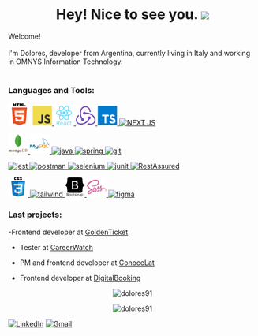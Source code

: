 <h1 align="center">Hey! Nice to see you.  <img src="https://media.giphy.com/media/hvRJCLFzcasrR4ia7z/giphy.gif" width="25px"></h1>

Welcome! <br></br>
I'm Dolores, developer from  Argentina, currently living in Italy and working in OMNYS Information Technology.
<br></br>

<h3 align="left">Languages and Tools:</h3>
<p align="left"> 
  <a href="https://developer.mozilla.org/en-US/docs/Web/HTML" target="_blank" rel="noreferrer">
  <img src="https://raw.githubusercontent.com/devicons/devicon/master/icons/html5/html5-original-wordmark.svg" alt="html5" width="45" height="45"/></a>
  <a href="https://developer.mozilla.org/en-US/docs/Web/JavaScript" target="_blank" rel="noreferrer">
  <img src="https://raw.githubusercontent.com/devicons/devicon/master/icons/javascript/javascript-original.svg" alt="javascript" width="40" height="40"/> </a>
<a href="https://reactjs.org/" target="_blank" rel="noreferrer">
  <img src="https://raw.githubusercontent.com/devicons/devicon/master/icons/react/react-original-wordmark.svg" alt="react" width="40" height="40"/> </a>
<a href="https://es.redux.js.org/" target="_blank" rel="noreferrer">
  <img src="https://raw.githubusercontent.com/devicons/devicon/master/icons/redux/redux-original.svg" alt="redux" width="40" height="40"/>
</a>
<a href="https://redux.js.org" target="_blank" rel="noreferrer"></a>
<a href="https://www.typescriptlang.org/" target="_blank" rel="noreferrer">
  <img src="https://raw.githubusercontent.com/devicons/devicon/master/icons/typescript/typescript-original.svg" alt="typescript" width="40" height="40"/>
</a>
<a href="https://nextjs.org/" target="_blank" rel="noreferrer">
  <img src="https://pulkitgangwar.gallerycdn.vsassets.io/extensions/pulkitgangwar/nextjs-snippets/1.0.1/1678968590213/Microsoft.VisualStudio.Services.Icons.Default" alt="NEXT JS" width="40" height="40"/>
</a>

<a></a>
<a href="https://www.mongodb.com/" target="_blank" rel="noreferrer">
  <img src="https://raw.githubusercontent.com/devicons/devicon/master/icons/mongodb/mongodb-original-wordmark.svg" alt="mongodb" width="40" height="40"/>
</a>
<a href="https://mysql.com" target="_blank" rel="noreferrer">
  <img src="https://raw.githubusercontent.com/devicons/devicon/master/icons/mysql/mysql-original-wordmark.svg" alt="mysql" width="40" height="40"/>
</a>
 <a href="https://www.java.com/es/" target="_blank" rel="noreferrer">
  <img src="https://encrypted-tbn0.gstatic.com/images?q=tbn:ANd9GcRv1LVykojIwTJKstyEfjNSopUMgoIEdmroaw&usqp=CAU" alt="java" width="35" height="40"/>
</a>
<a href="https://spring.io/" target="_blank" rel="noreferrer">
  <img src="https://www.vectorlogo.zone/logos/springio/springio-icon.svg" alt="spring" width="40" height="40"/>
</a>
<a href="https://git-scm.com/" target="_blank" rel="noreferrer">
  <img src="https://www.vectorlogo.zone/logos/git-scm/git-scm-icon.svg" alt="git" width="40" height="40"/>
</a>
 
<a></a>   

   <a href="https://jestjs.io/" target="_blank" rel="noreferrer">
     <img src="https://www.vectorlogo.zone/logos/jestjsio/jestjsio-icon.svg" alt="jest" width="40" height="40"/>   </a>
   <a href="https://www.postman.com/" target="_blank" rel="noreferrer">
     <img src="https://www.vectorlogo.zone/logos/getpostman/getpostman-icon.svg" alt="postman" width="40" height="40"/> 
   <a href="https://www.selenium.dev/" target=_blank rel="noreferrer"><img src="https://raw.githubusercontent.com/detain/svg-logos/780f25886640cef088af994181646db2f6b1a3f8/svg/selenium-logo.svg" alt="selenium" width="40" height="40"/>
    <a href="https://junit.org/junit5/" target=_blank rel="noreferrer"> <img src="https://developrogramming.com/wp-content/uploads/2021/11/1_J8sjpKQJswCKiPUYVefbgQ.jpeg" alt="junit" width="45" height="35"/>
   <a href="https://rest-assured.io/" target="_blank" rel="noreferrer">
     <img src="https://avatars.githubusercontent.com/u/19369327?s=200&v=4" alt="RestAssured" width="45" height="45"/>    </a>

<a></a>
<a href="https://www.w3schools.com/css/" target="_blank" rel="noreferrer">
  <img src="https://raw.githubusercontent.com/devicons/devicon/master/icons/css3/css3-original-wordmark.svg" alt="css3" width="40" height="40"/> </a>
<a href="https://tailwindcss.com/" target="_blank" rel="noreferrer">
  <img src="https://www.vectorlogo.zone/logos/tailwindcss/tailwindcss-icon.svg" alt="tailwind" width="40" height="40"/> </a>
<a href="https://getbootstrap.com" target="_blank" rel="noreferrer">
  <img src="https://raw.githubusercontent.com/devicons/devicon/master/icons/bootstrap/bootstrap-plain-wordmark.svg" alt="bootstrap" width="40" height="40"/>
</a>
<a href="https://sass-lang.com/" target="_blank" rel="noreferrer">
  <img src="https://raw.githubusercontent.com/devicons/devicon/master/icons/sass/sass-original.svg" alt="sass" width="40" height="40"/>
</a>
<a href="https://www.figma.com/" target="_blank" rel="noreferrer">
  <img src="https://www.vectorlogo.zone/logos/figma/figma-icon.svg" alt="figma" width="40" height="40"/>
</a>

  
 
  


  <h3> Last projects: </h3>

-Frontend developer at [GoldenTicket]([https://goldenticket.ar/](https://github.com/dolores91/DH_Final_Project_2_Frontend))
  
- Tester at [CareerWatch](https://github.com/No-Country/S8-12-T-Java-React)
  
- PM and frontend developer at [ConoceLat](https://github.com/No-Country/c10-57-t-reactchallenge-mern)
  
- Frontend developer at [DigitalBooking](https://github.com/dolores91/DigitalBooking) 


<p align="center"> 
  <img src="https://github-readme-stats.vercel.app/api/top-langs/?username=dolores91&layout=compact&langs_count=5&theme=midnight-purple" alt="dolores91" />
</p>

<p align="center"> 
  <img src="https://github-readme-stats.vercel.app/api?username=dolores91&show_icons=true&theme=midnight-purple" alt="dolores91" />
</p>   


<a href="https://www.linkedin.com/in/dolores-aleman/" target="_blank"><img src="https://img.shields.io/badge/LinkedIn-0077B5?style=for-the-badge&logo=linkedin&logoColor=white" alt="LinkedIn"></a> <a href="mailto:doloresalemang@gmail.com"><img src="https://img.shields.io/badge/Gmail-D14836?style=for-the-badge&logo=gmail&logoColor=white" alt="Gmail"></a>


